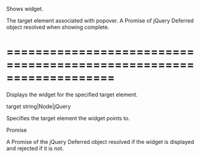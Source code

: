 <!--**
/*-------------------------------------------
    Auto-generated file. Do not modify.
-------------------------------------------

**-->
<!--d-->
Shows widget.
<!--/d-->
<!--p1d-->The target element associated with popover.<!--/p1d-->
<!--rd-->A Promise of jQuery Deferred object resolved when showing complete.<!--/rd-->
===================================================================
===================================================================

<!--shortDescription-->
Displays the widget for the specified target element.
<!--/shortDescription-->

<!--paramName1-->target<!--/paramName1-->
<!--paramType1-->string|Node|jQuery<!--/paramType1-->
<!--paramDescription1-->
Specifies the target element the widget points to.
<!--/paramDescription1-->

<!--returnType-->Promise<!--/returnType-->
<!--returnDescription-->
A Promise of the jQuery Deferred object resolved if the widget is displayed and rejected if it is not.
<!--/returnDescription-->

<!--fullDescription-->

<!--/fullDescription-->